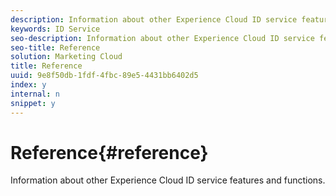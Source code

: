 ```yaml
---
description: Information about other Experience Cloud ID service features and functions.
keywords: ID Service
seo-description: Information about other Experience Cloud ID service features and functions.
seo-title: Reference
solution: Marketing Cloud
title: Reference
uuid: 9e8f50db-1fdf-4fbc-89e5-4431bb6402d5
index: y
internal: n
snippet: y
---
```


# Reference{#reference}

Information about other Experience Cloud ID service features and functions.


